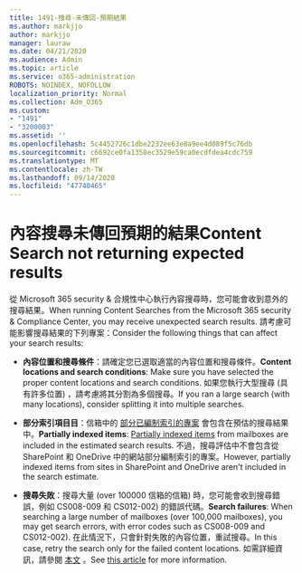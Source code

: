 ```yaml
---
title: 1491-搜尋-未傳回-預期結果
ms.author: markjjo
author: markjjo
manager: lauraw
ms.date: 04/21/2020
ms.audience: Admin
ms.topic: article
ms.service: o365-administration
ROBOTS: NOINDEX, NOFOLLOW
localization_priority: Normal
ms.collection: Adm_O365
ms.custom:
- "1491"
- "3200003"
ms.assetid: ''
ms.openlocfilehash: 5c4452726c1dbe2232ee63e8a9ee4d089f5c76db
ms.sourcegitcommit: c6692ce0fa1358ec3529e59ca0ecdfdea4cdc759
ms.translationtype: MT
ms.contentlocale: zh-TW
ms.lasthandoff: 09/14/2020
ms.locfileid: "47740465"
---
```

# <a name="content-search-not-returning-expected-results"></a><span data-ttu-id="0f53e-102">內容搜尋未傳回預期的結果</span><span class="sxs-lookup"><span data-stu-id="0f53e-102">Content Search not returning expected results</span></span>

<span data-ttu-id="0f53e-103">從 Microsoft 365 security & 合規性中心執行內容搜尋時，您可能會收到意外的搜尋結果。</span><span class="sxs-lookup"><span data-stu-id="0f53e-103">When running Content Searches from the Microsoft 365 security & Compliance Center, you may receive unexpected search results.</span></span> <span data-ttu-id="0f53e-104">請考慮可能影響搜尋結果的下列專案：</span><span class="sxs-lookup"><span data-stu-id="0f53e-104">Consider the following things that can affect your search results:</span></span>

- <span data-ttu-id="0f53e-105">**內容位置和搜尋條件**：請確定您已選取適當的內容位置和搜尋條件。</span><span class="sxs-lookup"><span data-stu-id="0f53e-105">**Content locations and search conditions**: Make sure you have selected the proper content locations and search conditions.</span></span> <span data-ttu-id="0f53e-106">如果您執行大型搜尋 (具有許多位置) ，請考慮將其分割為多個搜尋。</span><span class="sxs-lookup"><span data-stu-id="0f53e-106">If you ran a large search (with many locations), consider splitting it into multiple searches.</span></span>

- <span data-ttu-id="0f53e-107">**部分索引項目目**：信箱中的  [部分已編制索引的專案](https://docs.microsoft.com/microsoft-365/compliance/partially-indexed-items-in-content-search) 會包含在預估的搜尋結果中。</span><span class="sxs-lookup"><span data-stu-id="0f53e-107">**Partially indexed items**:  [Partially indexed items](https://docs.microsoft.com/microsoft-365/compliance/partially-indexed-items-in-content-search) from mailboxes are included in the estimated search results.</span></span> <span data-ttu-id="0f53e-108">不過，搜尋評估中不會包含從 SharePoint 和 OneDrive 中的網站部分編制索引的專案。</span><span class="sxs-lookup"><span data-stu-id="0f53e-108">However, partially indexed items from sites in SharePoint and OneDrive aren't included in the search estimate.</span></span>

- <span data-ttu-id="0f53e-109">**搜尋失敗**：搜尋大量 (over 100000 信箱的信箱) 時，您可能會收到搜尋錯誤，例如 CS008-009 和 CS012-002) 的錯誤代碼。</span><span class="sxs-lookup"><span data-stu-id="0f53e-109">**Search failures**: When searching a large number of mailboxes (over 100,000 mailboxes), you may get search errors, with error codes such as CS008-009 and CS012-002).</span></span> <span data-ttu-id="0f53e-110">在此情況下，只會針對失敗的內容位置，重試搜尋。</span><span class="sxs-lookup"><span data-stu-id="0f53e-110">In this case, retry the search only for the failed content locations.</span></span> <span data-ttu-id="0f53e-111">如需詳細資訊，請參閱  [本文](https://docs.microsoft.com/microsoft-365/compliance/retry-failed-content-search) 。</span><span class="sxs-lookup"><span data-stu-id="0f53e-111">See  [this article](https://docs.microsoft.com/microsoft-365/compliance/retry-failed-content-search) for more information.</span></span>
